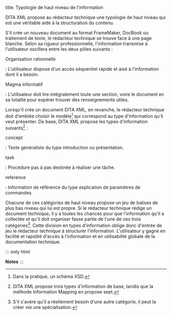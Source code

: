 title: Typologie de haut niveau de l\'information

DITA XML propose au rédacteur technique une typologie de haut niveau qui
est une véritable aide à la structuration du contenu.

S\'il crée un nouveau document au format FrameMaker, DocBook ou
traitement de texte, le rédacteur technique se trouve face à une page
blanche. Selon sa rigueur professionnelle, l\'information transmise à
l\'utilisateur oscillera entre les deux pôles suivants :

Organisation rationnelle

:   L\'utilisateur dispose d\'un accès séquentiel rapide et aisé à
    l\'information dont il a besoin.

Magma informatif

:   L\'utilisateur doit lire intégralement toute une section, voire le
    document en sa totalité pour espérer trouver des renseignements
    utiles.

Lorsqu\'il crée un document DITA XML, en revanche, le rédacteur
technique doit d\'emblée choisir le modèle[^1] qui correspond au type
d\'information qu\'il veut présenter. De base, DITA XML propose les
types d\'information suivants[^2] :

concept

:   Texte généraliste du type introduction ou présentation.

task

:   Procédure pas à pas destinée à réaliser une tâche.

reference

:   Information de référence du type explication de paramètres de
    commandes.

Chacune de ces catégories de haut niveau propose un jeu de balises de
plus bas niveau qui lui est propre. Si le rédacteur technique rédige un
document technique, il y a toutes les chances pour que l\'information
qu\'il a collectée et qu\'il doit organiser fasse partie de l\'une de
ces trois catégories[^3]. Cette division en types d\'information oblige
donc d\'entrée de jeu le rédacteur technique à structurer
l\'information. L\'utilisateur y gagne en facilité et rapidité d\'accès
à l\'information et en utilisabilité globale de la documentation
technique.

::: only
html

**Notes**
:::

[^1]: Dans la pratique, un schéma XSD.

[^2]: DITA XML propose trois types d\'information de base, tandis que la
    méthode Information Mapping en propose sept.

[^3]: S\'il s\'avère qu\'il a réellement besoin d\'une autre catégorie,
    il peut la créer *via* une spécialisation.
